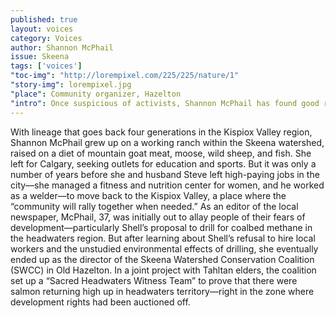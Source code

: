 ```yaml
---
published: true
layout: voices
category: Voices
author: Shannon McPhail
issue: Skeena
tags: ['voices']
"toc-img": "http://lorempixel.com/225/225/nature/1"
"story-img": lorempixel.jpg
"place": Community organizer, Hazelton
"intro": Once suspicious of activists, Shannon McPhail has found good reason to join them, and lead them.
---
```

With lineage that goes back four generations in the Kispiox Valley region, Shannon McPhail grew up on a working ranch within the Skeena watershed, raised on a diet of mountain goat meat, moose, wild sheep, and fish.
She left for Calgary, seeking outlets for education and sports. But it was only a number of years before she and husband Steve left high-paying jobs in the city—she managed a fitness and nutrition center for women, and he worked as a welder—to move back to the Kispiox Valley, a place where the “community will rally together when needed.” 
As an editor of the local newspaper, McPhail, 37, was initially out to allay people of their fears of development—particularly Shell’s proposal to drill for coalbed methane in the headwaters region. But after learning about Shell’s refusal to hire local workers and the unstudied environmental effects of drilling, she eventually ended up as the director of the Skeena Watershed Conservation Coalition (SWCC) in Old Hazelton. In a joint project with Tahltan elders, the coalition set up a “Sacred Headwaters Witness Team” to prove that there were salmon returning high up in headwaters territory—right in the zone where development rights had been auctioned off.  
